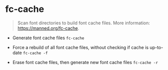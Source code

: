 # fc-cache
> Scan font directories to build font cache files.
> More information: <https://manned.org/fc-cache>.

- Generate font cache files
`fc-cache`

- Force a rebuild of all font cache files, without checking if cache is up-to-date
`fc-cache -f`

- Erase font cache files, then generate new font cache files
`fc-cache -r`
